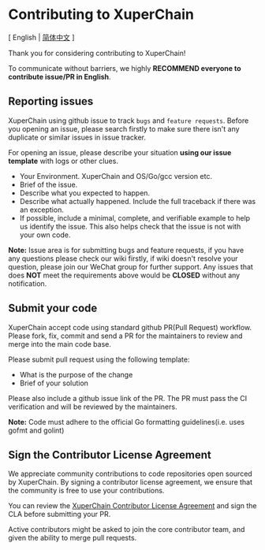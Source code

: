 # Contributing to XuperChain

[ English | [简体中文](https://github.com/xuperchain/xuperchain/blob/master/CONTRIBUTING_CN.md) ]

Thank you for considering contributing to XuperChain!

To communicate without barriers, we highly **RECOMMEND everyone to contribute issue/PR in English**.

## Reporting issues
XuperChain using github issue to track `bugs` and `feature requests`. Before you opening an issue, please search firstly to make sure there isn't any duplicate or similar issues in issue tracker.

For opening an issue, please describe your situation **using our issue template** with logs or other clues.

* Your Environment. XuperChain and OS/Go/gcc version etc.
* Brief of the issue.
* Describe what you expected to happen.
* Describe what actually happened. Include the full traceback if there was an exception.
* If possible, include a minimal, complete, and verifiable example to help us identify the issue. This also helps check that the issue is not with your own code.

**Note:** Issue area is for submitting bugs and feature requests, if you have any questions please check our wiki firstly, if wiki doesn't resolve your question, please join our WeChat group for further support. Any issues that does **NOT** meet the requirements above would be **CLOSED** without any notification.

## Submit your code
XuperChain accept code using standard github PR(Pull Request) workflow. Please fork, fix, commit and send a PR for the maintainers to review and merge into the main code base.

Please submit pull request using the following template:

* What is the purpose of the change
* Brief of your solution

Please also include a github issue link of the PR. The PR must pass the CI verification and will be reviewed by the maintainers.

**Note:** Code must adhere to the official Go formatting guidelines(i.e. uses gofmt and golint)

## Sign the Contributor License Agreement
We appreciate community contributions to code repositories open sourced by XuperChain. By signing a contributor license agreement, we ensure that the community is free to use your contributions.

You can review the [XuperChain Contributor License Agreement](https://cla-assistant.io/xuperchain/xuperchain) and sign the CLA before submitting your PR.

Active contributors might be asked to join the core contributor team, and given the ability to merge pull requests.
